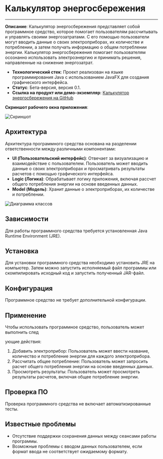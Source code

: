 # Калькулятор энергосбережения

---

**Описание**: Калькулятор энергосбережения представляет собой программное средство, которое помогает пользователям рассчитывать и управлять своими энергозатратами. С его помощью пользователи могут вводить данные о своих электроприборах, их количестве и потреблении, а затем получать информацию о общем потреблении энергии. Калькулятор энергосбережения помогает пользователям осознанно использовать электроэнергию и принимать решения, направленные на снижение энергозатрат.

- **Технологический стек**: Проект реализован на языке программирования Java с использованием JavaFX для создания графического интерфейса.
- **Статус**: Бета-версия, версия 0.1.
- **Ссылка на продукт или демо-экземпляр**: [Калькулятор энергосбережения на GitHub]([https://github.com/example/energy-calculator](https://github.com/ppssppnt/erg_kalc/edit/main/README.md))

**Скриншот рабочего окна приложения**:

![Скриншот]([https://example.com/screenshot.png](https://github.com/ppssppnt/erg_kalc/blob/main/docs/design/1.jpg?raw=true))

## Архитектура

Архитектура программного средства основана на разделении ответственности между различными компонентами:

- **UI (Пользовательский интерфейс)**: Отвечает за визуализацию и взаимодействие с пользователем. Пользователь может вводить данные о своих электроприборах и просматривать результаты расчетов с помощью графического интерфейса.
- **Logic (Логика)**: Обрабатывает логику приложения, включая рассчет общего потребления энергии на основе введенных данных.
- **Model (Модель)**: Хранит данные о электроприборах, их количестве и потреблении.

![Диаграмма классов]([https://example.com/class-diagram.png](https://github.com/ppssppnt/erg_kalc/blob/main/docs/architecture/cl1.png?raw=true))

## Зависимости

Для работы программного средства требуется установленная Java Runtime Environment (JRE).

## Установка

Для установки программного средства необходимо установить JRE на компьютер. Затем можно запустить исполняемый файл программы или скомпилировать исходный код и запустить полученный JAR-файл.

## Конфигурация

Программное средство не требует дополнительной конфигурации.

## Применение

Чтобы использовать программное средство, пользователь может выполнить след

ующие действия:

1. Добавить электроприбор: Пользователь может ввести название, количество и потребление энергии для каждого электроприбора.
2. Рассчитать общее потребление: Пользователь может запросить расчет общего потребления энергии на основе введенных данных.
3. Просмотреть результаты: Пользователь может просмотреть результаты расчетов, включая общее потребление энергии.

## Проверка ПО

Проверка программного средства не включает автоматизированные тесты.

## Известные проблемы

- Отсутствие поддержки сохранения данных между сеансами работы программы.
- Возможные проблемы с вводом данных пользователем, если формат ввода не соответствует ожидаемому формату.

<!---
## Получение справочной информации

Опишите, как получить помощь с этим программным обеспечением (это могут быть ссылки на систему отслеживания проблем, вики, список рассылки и т. д.)

**Другое**

Если у вас есть вопросы, проблемы, отчеты об ошибках и т. д., сообщите о проблеме в системе отслеживания проблем этого репозитория.


--->
